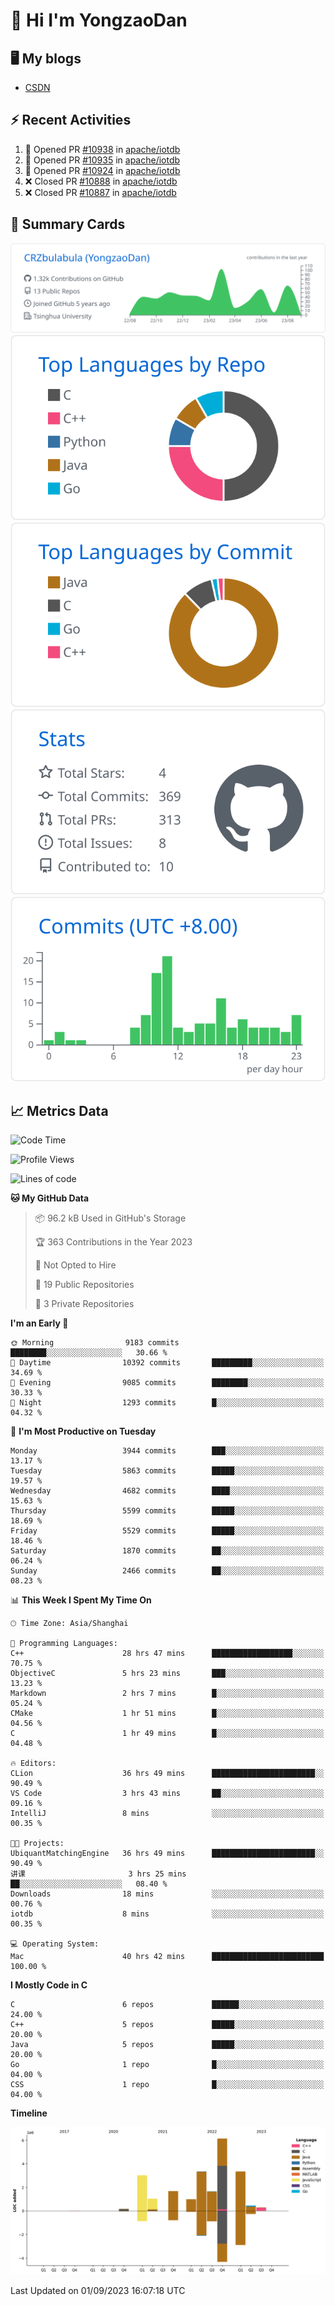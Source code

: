 # 👋 Hi I'm YongzaoDan

## 🖥 My blogs
  + [CSDN](https://blog.csdn.net/CRZbulabula?type=blog)

## ⚡ Recent Activities
<!--START_SECTION:activity-->
1. 💪 Opened PR [#10938](https://github.com/apache/iotdb/pull/10938) in [apache/iotdb](https://github.com/apache/iotdb)
2. 💪 Opened PR [#10935](https://github.com/apache/iotdb/pull/10935) in [apache/iotdb](https://github.com/apache/iotdb)
3. 💪 Opened PR [#10924](https://github.com/apache/iotdb/pull/10924) in [apache/iotdb](https://github.com/apache/iotdb)
4. ❌ Closed PR [#10888](https://github.com/apache/iotdb/pull/10888) in [apache/iotdb](https://github.com/apache/iotdb)
5. ❌ Closed PR [#10887](https://github.com/apache/iotdb/pull/10887) in [apache/iotdb](https://github.com/apache/iotdb)
<!--END_SECTION:activity-->

## 🎑 Summary Cards

[![](https://raw.githubusercontent.com/CRZbulabula/CRZbulabula/main/profile-summary-card-output/github/0-profile-details.svg)](https://github.com/vn7n24fzkq/github-profile-summary-cards)
[![](https://raw.githubusercontent.com/CRZbulabula/CRZbulabula/main/profile-summary-card-output/github/1-repos-per-language.svg)](https://github.com/vn7n24fzkq/github-profile-summary-cards) [![](https://raw.githubusercontent.com/CRZbulabula/CRZbulabula/main/profile-summary-card-output/github/2-most-commit-language.svg)](https://github.com/vn7n24fzkq/github-profile-summary-cards)
[![](https://raw.githubusercontent.com/CRZbulabula/CRZbulabula/main/profile-summary-card-output/github/3-stats.svg)](https://github.com/vn7n24fzkq/github-profile-summary-cards) [![](https://raw.githubusercontent.com/CRZbulabula/CRZbulabula/main/profile-summary-card-output/github/4-productive-time.svg)](https://github.com/vn7n24fzkq/github-profile-summary-cards)

## 📈 Metrics Data

<!--START_SECTION:waka-->
![Code Time](http://img.shields.io/badge/Code%20Time-289%20hrs%2056%20mins-blue)

![Profile Views](http://img.shields.io/badge/Profile%20Views-0-blue)

![Lines of code](https://img.shields.io/badge/From%20Hello%20World%20I%27ve%20Written-22.0%20million%20lines%20of%20code-blue)

**🐱 My GitHub Data** 

> 📦 96.2 kB Used in GitHub's Storage 
 > 
> 🏆 363 Contributions in the Year 2023
 > 
> 🚫 Not Opted to Hire
 > 
> 📜 19 Public Repositories 
 > 
> 🔑 3 Private Repositories 
 > 
**I'm an Early 🐤** 

```text
🌞 Morning                9183 commits        ████████░░░░░░░░░░░░░░░░░   30.66 % 
🌆 Daytime                10392 commits       █████████░░░░░░░░░░░░░░░░   34.69 % 
🌃 Evening                9085 commits        ████████░░░░░░░░░░░░░░░░░   30.33 % 
🌙 Night                  1293 commits        █░░░░░░░░░░░░░░░░░░░░░░░░   04.32 % 
```
📅 **I'm Most Productive on Tuesday** 

```text
Monday                   3944 commits        ███░░░░░░░░░░░░░░░░░░░░░░   13.17 % 
Tuesday                  5863 commits        █████░░░░░░░░░░░░░░░░░░░░   19.57 % 
Wednesday                4682 commits        ████░░░░░░░░░░░░░░░░░░░░░   15.63 % 
Thursday                 5599 commits        █████░░░░░░░░░░░░░░░░░░░░   18.69 % 
Friday                   5529 commits        █████░░░░░░░░░░░░░░░░░░░░   18.46 % 
Saturday                 1870 commits        ██░░░░░░░░░░░░░░░░░░░░░░░   06.24 % 
Sunday                   2466 commits        ██░░░░░░░░░░░░░░░░░░░░░░░   08.23 % 
```


📊 **This Week I Spent My Time On** 

```text
🕑︎ Time Zone: Asia/Shanghai

💬 Programming Languages: 
C++                      28 hrs 47 mins      ██████████████████░░░░░░░   70.75 % 
ObjectiveC               5 hrs 23 mins       ███░░░░░░░░░░░░░░░░░░░░░░   13.23 % 
Markdown                 2 hrs 7 mins        █░░░░░░░░░░░░░░░░░░░░░░░░   05.24 % 
CMake                    1 hr 51 mins        █░░░░░░░░░░░░░░░░░░░░░░░░   04.56 % 
C                        1 hr 49 mins        █░░░░░░░░░░░░░░░░░░░░░░░░   04.48 % 

🔥 Editors: 
CLion                    36 hrs 49 mins      ███████████████████████░░   90.49 % 
VS Code                  3 hrs 43 mins       ██░░░░░░░░░░░░░░░░░░░░░░░   09.16 % 
IntelliJ                 8 mins              ░░░░░░░░░░░░░░░░░░░░░░░░░   00.35 % 

🐱‍💻 Projects: 
UbiquantMatchingEngine   36 hrs 49 mins      ███████████████████████░░   90.49 % 
讲课                       3 hrs 25 mins       ██░░░░░░░░░░░░░░░░░░░░░░░   08.40 % 
Downloads                18 mins             ░░░░░░░░░░░░░░░░░░░░░░░░░   00.76 % 
iotdb                    8 mins              ░░░░░░░░░░░░░░░░░░░░░░░░░   00.35 % 

💻 Operating System: 
Mac                      40 hrs 42 mins      █████████████████████████   100.00 % 
```

**I Mostly Code in C** 

```text
C                        6 repos             ██████░░░░░░░░░░░░░░░░░░░   24.00 % 
C++                      5 repos             █████░░░░░░░░░░░░░░░░░░░░   20.00 % 
Java                     5 repos             █████░░░░░░░░░░░░░░░░░░░░   20.00 % 
Go                       1 repo              █░░░░░░░░░░░░░░░░░░░░░░░░   04.00 % 
CSS                      1 repo              █░░░░░░░░░░░░░░░░░░░░░░░░   04.00 % 
```



**Timeline**

![Lines of Code chart](https://raw.githubusercontent.com/CRZbulabula/CRZbulabula/main/assets/bar_graph.png)


 Last Updated on 01/09/2023 16:07:18 UTC
<!--END_SECTION:waka-->

